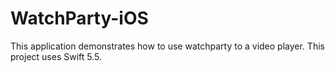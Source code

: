 # WatchParty-iOS
This application demonstrates how to use watchparty to a video player. This project uses Swift 5.5.

